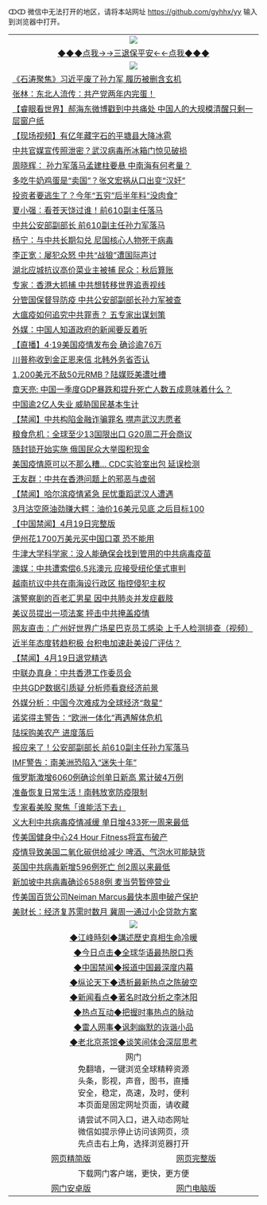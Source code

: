 ↀↀ 微信中无法打开的地区，请将本站网址 https://github.com/gyhhx/yy 输入到浏览器中打开。 

 <table>
  <tr>
    <td colspan="2" align=center><img src="https://github.com/gyhhx/image-upload/blob/master/3t%20(1).jpg"></td>
 </tr>
 <tr><td colspan="2" align="center"><a href="https://xfine.casa/oo.aspx?name=ogQuit&key=exgxucyqmkwgvwch&from=yy">◆◆◆点我→→三退保平安←←点我◆◆◆</a></td></tr>
  <tr>
    <td colspan="2" align=center><img src="https://cdn.jsdelivr.net/gh/gyoupiodf/im1/%E7%BD%91%E9%97%A8%E6%96%B0%E9%97%BB1.jpg"></td>
 </tr>

<tr><td colspan="2" align="left"><a href="https://xfine.casa/?name=c1159388&key=exgxucyqmkwgvwch&from=gy">《石涛聚焦》习近平废了孙力军 履历被删含玄机</a></td></tr>
<tr><td colspan="2" align="left"><a href="https://xfine.casa/?name=c1159413&key=exgxucyqmkwgvwch&from=gy">张林：东北人流传：共产党两年内完蛋！</a></td></tr>
<tr><td colspan="2" align="left"><a href="https://xfine.casa/?name=c1159367&key=exgxucyqmkwgvwch&from=gy">【睿眼看世界】郝海东微博戳到中共痛处 中国人的大规模清醒只剩一层窗户纸</a></td></tr>
<tr><td colspan="2" align="left"><a href="https://xfine.casa/?name=c1159328&key=exgxucyqmkwgvwch&from=gy">【现场视频】有亿年藏字石的平塘县大降冰雹</a></td></tr>
<tr><td colspan="2" align="left"><a href="https://xfine.casa/?name=c1159415&key=exgxucyqmkwgvwch&from=gy">中共官媒宣传照泄密？武汉病毒所冰箱门惊见破损</a></td></tr>
<tr><td colspan="2" align="left"><a href="https://xfine.casa/?name=c1159429&key=exgxucyqmkwgvwch&from=gy">周晓辉： 孙力军落马孟建柱要悬 中南海有何考量？</a></td></tr>
<tr><td colspan="2" align="left"><a href="https://xfine.casa/?name=c1159416&key=exgxucyqmkwgvwch&from=gy">多吃牛奶鸡蛋是“卖国”？张文宏祸从口出变“汉奸”</a></td></tr>
<tr><td colspan="2" align="left"><a href="https://xfine.casa/?name=c1159403&key=exgxucyqmkwgvwch&from=gy">投资者要逃生了？今年“五穷”后半年料“没肉食”</a></td></tr>
<tr><td colspan="2" align="left"><a href="https://xfine.casa/?name=c1159387&key=exgxucyqmkwgvwch&from=gy">夏小强：看苍天饶过谁！前610副主任落马</a></td></tr>
<tr><td colspan="2" align="left"><a href="https://xfine.casa/?name=c1159401&key=exgxucyqmkwgvwch&from=gy">中共公安部副部长 前610副主任孙力军落马</a></td></tr>
<tr><td colspan="2" align="left"><a href="https://xfine.casa/?name=c1159412&key=exgxucyqmkwgvwch&from=gy">杨宁：与中共长期勾兑 尼国核心人物死于病毒</a></td></tr>
<tr><td colspan="2" align="left"><a href="https://xfine.casa/?name=c1159366&key=exgxucyqmkwgvwch&from=gy">李正宽：屡犯众怒 中共“战狼”遭国际声讨</a></td></tr>
<tr><td colspan="2" align="left"><a href="https://xfine.casa/?name=c1159377&key=exgxucyqmkwgvwch&from=gy">湖北应城抗议高价菜业主被捕 民众：秋后算账</a></td></tr>
<tr><td colspan="2" align="left"><a href="https://xfine.casa/?name=c1159411&key=exgxucyqmkwgvwch&from=gy">专家：香港大抓捕 中共想转移世界追责视线</a></td></tr>
<tr><td colspan="2" align="left"><a href="https://xfine.casa/?name=c1159385&key=exgxucyqmkwgvwch&from=gy">分管国保督导防疫 中共公安部副部长孙力军被查</a></td></tr>
<tr><td colspan="2" align="left"><a href="https://xfine.casa/?name=c1159398&key=exgxucyqmkwgvwch&from=gy">大瘟疫如何追究中共罪责？ 五专家出谋划策</a></td></tr>
<tr><td colspan="2" align="left"><a href="https://xfine.casa/?name=c1159386&key=exgxucyqmkwgvwch&from=gy">外媒：中国人知道政府的新闻要反着听</a></td></tr>
<tr><td colspan="2" align="left"><a href="https://xfine.casa/?name=c1159410&key=exgxucyqmkwgvwch&from=gy">【直播】4·19美国疫情发布会 确诊逾76万</a></td></tr>
<tr><td colspan="2" align="left"><a href="https://xfine.casa/?name=c1159372&key=exgxucyqmkwgvwch&from=gy">川普称收到金正恩来信 北韩外务省否认</a></td></tr>
<tr><td colspan="2" align="left"><a href="https://xfine.casa/?name=c1159396&key=exgxucyqmkwgvwch&from=gy">1,200美元不敌50元RMB？陆媒贬美遭吐槽</a></td></tr>
<tr><td colspan="2" align="left"><a href="https://xfine.casa/?name=c1159427&key=exgxucyqmkwgvwch&from=gy">章天亮: 中国一季度GDP暴跌和提升死亡人数五成意味着什么？</a></td></tr>
<tr><td colspan="2" align="left"><a href="https://xfine.casa/?name=c1159409&key=exgxucyqmkwgvwch&from=gy">中国逾2亿人失业 威胁国民基本生计</a></td></tr>
<tr><td colspan="2" align="left"><a href="https://xfine.casa/?name=c1159402&key=exgxucyqmkwgvwch&from=gy">【禁闻】中共构陷金融诈骗罪名 噤声武汉志愿者</a></td></tr>
<tr><td colspan="2" align="left"><a href="https://xfine.casa/?name=c1159421&key=exgxucyqmkwgvwch&from=gy">粮食危机：全球至少13国限出口 G20周二开会商议</a></td></tr>
<tr><td colspan="2" align="left"><a href="https://xfine.casa/?name=c1159371&key=exgxucyqmkwgvwch&from=gy">随封锁开始实施 俄国民众大举囤积现金</a></td></tr>
<tr><td colspan="2" align="left"><a href="https://xfine.casa/?name=c1159389&key=exgxucyqmkwgvwch&from=gy">美国疫情原可以不那么糟… CDC实验室出包 延误检测</a></td></tr>
<tr><td colspan="2" align="left"><a href="https://xfine.casa/?name=c1159400&key=exgxucyqmkwgvwch&from=gy">王友群：中共在香港问题上的邪恶与虚弱</a></td></tr>
<tr><td colspan="2" align="left"><a href="https://xfine.casa/?name=c1159437&key=exgxucyqmkwgvwch&from=gy">【禁闻】哈尔滨疫情紧急 民忧重蹈武汉人遭遇</a></td></tr>
<tr><td colspan="2" align="left"><a href="https://xfine.casa/?name=c1159404&key=exgxucyqmkwgvwch&from=gy">3月沽空原油劲赚大鳄：油价16美元见底 之后目标100</a></td></tr>
<tr><td colspan="2" align="left"><a href="https://xfine.casa/?name=c1159435&key=exgxucyqmkwgvwch&from=gy">【中国禁闻】4月19日完整版</a></td></tr>
<tr><td colspan="2" align="left"><a href="https://xfine.casa/?name=c1159397&key=exgxucyqmkwgvwch&from=gy">伊州花1700万美元买中国口罩 恐不能用</a></td></tr>
<tr><td colspan="2" align="left"><a href="https://xfine.casa/?name=c1159374&key=exgxucyqmkwgvwch&from=gy">牛津大学科学家：没人能确保会找到管用的中共病毒疫苗</a></td></tr>
<tr><td colspan="2" align="left"><a href="https://xfine.casa/?name=c1159383&key=exgxucyqmkwgvwch&from=gy">澳媒：中共遭索偿6.5兆澳元 应接受纽伦堡式审判</a></td></tr>
<tr><td colspan="2" align="left"><a href="https://xfine.casa/?name=c1159384&key=exgxucyqmkwgvwch&from=gy">越南抗议中共在南海设行政区 指控侵犯主权</a></td></tr>
<tr><td colspan="2" align="left"><a href="https://xfine.casa/?name=c1159395&key=exgxucyqmkwgvwch&from=gy">演警察剧的百老汇男星 因中共肺炎并发症截肢</a></td></tr>
<tr><td colspan="2" align="left"><a href="https://xfine.casa/?name=c1159392&key=exgxucyqmkwgvwch&from=gy">美议员提出一项法案 抨击中共掩盖疫情</a></td></tr>
<tr><td colspan="2" align="left"><a href="https://xfine.casa/?name=c1159436&key=exgxucyqmkwgvwch&from=gy">网友直击：广州好世界广场星巴克员工感染  上千人检测排查（视频）</a></td></tr>
<tr><td colspan="2" align="left"><a href="https://xfine.casa/?name=c1159406&key=exgxucyqmkwgvwch&from=gy">近半年态度转趋积极 台积电加速赴美设厂评估？</a></td></tr>
<tr><td colspan="2" align="left"><a href="https://xfine.casa/?name=c1159414&key=exgxucyqmkwgvwch&from=gy">【禁闻】4月19日退党精选</a></td></tr>
<tr><td colspan="2" align="left"><a href="https://xfine.casa/?name=c1159408&key=exgxucyqmkwgvwch&from=gy">中联办真身：中共香港工作委员会</a></td></tr>
<tr><td colspan="2" align="left"><a href="https://xfine.casa/?name=c1159428&key=exgxucyqmkwgvwch&from=gy">中共GDP数据引质疑 分析师看衰经济前景</a></td></tr>
<tr><td colspan="2" align="left"><a href="https://xfine.casa/?name=c1159419&key=exgxucyqmkwgvwch&from=gy">外媒分析：中国今次难成为全球经济“救星”</a></td></tr>
<tr><td colspan="2" align="left"><a href="https://xfine.casa/?name=c1159420&key=exgxucyqmkwgvwch&from=gy">诺奖得主警告：“欧洲一体化”再遇解体危机</a></td></tr>
<tr><td colspan="2" align="left"><a href="https://xfine.casa/?name=c1159381&key=exgxucyqmkwgvwch&from=gy">陆採购美农产 进度落后</a></td></tr>
<tr><td colspan="2" align="left"><a href="https://xfine.casa/?name=c1159438&key=exgxucyqmkwgvwch&from=gy">报应来了！公安部副部长 前610副主任孙力军落马</a></td></tr>
<tr><td colspan="2" align="left"><a href="https://xfine.casa/?name=c1159405&key=exgxucyqmkwgvwch&from=gy">IMF警告：南美洲恐陷入“迷失十年”</a></td></tr>
<tr><td colspan="2" align="left"><a href="https://xfine.casa/?name=c1159369&key=exgxucyqmkwgvwch&from=gy">俄罗斯激增6060例确诊创单日新高 累计破4万例</a></td></tr>
<tr><td colspan="2" align="left"><a href="https://xfine.casa/?name=c1159373&key=exgxucyqmkwgvwch&from=gy">准备恢复日常生活！南韩放宽防疫限制</a></td></tr>
<tr><td colspan="2" align="left"><a href="https://xfine.casa/?name=c1159380&key=exgxucyqmkwgvwch&from=gy">专家看美股 聚焦「谁能活下去」</a></td></tr>
<tr><td colspan="2" align="left"><a href="https://xfine.casa/?name=c1159382&key=exgxucyqmkwgvwch&from=gy">义大利中共病毒疫情减缓 单日增433死一周来最低</a></td></tr>
<tr><td colspan="2" align="left"><a href="https://xfine.casa/?name=c1159422&key=exgxucyqmkwgvwch&from=gy">传美国健身中心24 Hour Fitness将宣布破产</a></td></tr>
<tr><td colspan="2" align="left"><a href="https://xfine.casa/?name=c1159375&key=exgxucyqmkwgvwch&from=gy">疫情导致美国二氧化碳供给减少 啤酒、气泡水可能缺货</a></td></tr>
<tr><td colspan="2" align="left"><a href="https://xfine.casa/?name=c1159370&key=exgxucyqmkwgvwch&from=gy">英国中共病毒新增596例死亡 创2周以来最低</a></td></tr>
<tr><td colspan="2" align="left"><a href="https://xfine.casa/?name=c1159368&key=exgxucyqmkwgvwch&from=gy">新加坡中共病毒确诊6588例 麦当劳暂停营业</a></td></tr>
<tr><td colspan="2" align="left"><a href="https://xfine.casa/?name=c1159418&key=exgxucyqmkwgvwch&from=gy">传美国百货公司Neiman Marcus最快本周申破产保护</a></td></tr>
<tr><td colspan="2" align="left"><a href="https://xfine.casa/?name=c1159417&key=exgxucyqmkwgvwch&from=gy">美财长：经济复苏需时数月 冀周一通过小企贷款方案</a></td></tr>

 <tr>
   <td colspan="2" align=center><img src="https://cdn.jsdelivr.net/gh/gyoupiodf/im1/jf-1.jpg"></td>
  </tr>
   <tr>
   <td colspan="2" align=center> 
<a href="https://xfine.casa/oo.aspx?name=c922850&key=exgxucyqmkwgvwch&from=yy&tag=9877">◆江峰時刻◆講述歷史真相生命冷暖</a><br/>
    </td>
  </tr>
   <tr>
   <td colspan="2" align=center> 
<a href="https://xfine.casa/oo.aspx?name=c816850&key=exgxucyqmkwgvwch&from=yy&tag=9877">◆今日点击◆全球华语最热脱口秀</a><br/>
    </td>
  </tr>
  <tr>
  <td colspan="2" align=center>
<a href="https://xfine.casa/oo.aspx?name=c816860&key=exgxucyqmkwgvwch&from=yy&tag=99733110">◆中国禁闻◆报道中国最深度内幕</a><br/>
   </tr>
  <tr>
     <td colspan="2" align=center>
<a href="https://xfine.casa/oo.aspx?name=c816855&key=exgxucyqmkwgvwch&from=yy&tag=997110">◆纵论天下◆透析最新热点之陈破空</a><br/>
   </tr>
   <tr>
      <td colspan="2" align=center>
<a href="https://xfine.casa/oo.aspx?name=c838308&key=exgxucyqmkwgvwch&from=yy&tag=9973110">◆新闻看点◆著名时政分析之李沐阳</a><br/>
   </tr>
   <tr>
     <td colspan="2" align=center>
<a href="https://xfine.casa/oo.aspx?name=c816852&key=exgxucyqmkwgvwch&from=yy&tag=9733110">◆热点互动◆把握时事热点的脉动</a><br/>
   </tr>
   <tr>
      <td colspan="2" align=center>
<a href="https://xfine.casa/oo.aspx?name=c816694&key=exgxucyqmkwgvwch&from=yy&tag=93310">◆雷人网事◆讽刺幽默的诙谐小品</a><br/>
   </tr>
   <tr>
    <td colspan="2" align=center>
<a href="https://xfine.casa/oo.aspx?name=c816650&key=exgxucyqmkwgvwch&from=yy&tag=9973110">◆老北京茶馆◆谈笑间体会深层思考</a><br/>
   </tr>
<tr>
    <td colspan="2" align="center">网门<br/>免翻墙，一键浏览全球精粹资源<br/>头条，影视，声音，图书，直播<br/>安全，稳定，高速，及时，便利<br/>本页面是固定网址页面，请收藏</td>
  <tr>
  <tr>
    <td colspan="2" align="center">请尝试不同入口，进入动态网址<br/>微信如提示停止访问该网页，须<br/>先点击右上角，选择浏览器打开</td>
  <tr>  
  <tr>
    <td align="center"><a href="https://gitcdn.xyz/repo/otiny/up/master/show002.htm">网页精简版</a></td>
    <td align="center"><a href="https://gitcdn.xyz/repo/otiny/up/master/show001.htm">网页完整版</a></td>
  </tr>
  <tr>
    <td colspan="2" align="center">下载网门客户端，更快，更方便</td>
  <tr>
  <tr>
    <td align="center"><a href="https://raw.githubusercontent.com/opipe/up/master/oGatea.apk">网门安卓版</a></td>
    <td align="center"><a href="https://raw.githubusercontent.com/opipe/up/master/oGate.zip">网门电脑版</a></td>
  </tr>

</table>
